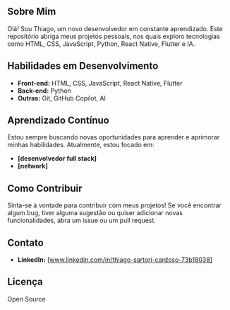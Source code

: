 ## Sobre Mim

Olá! Sou Thiago, um novo desenvolvedor em constante aprendizado. Este repositório abriga meus projetos pessoais, nos quais exploro tecnologias como HTML, CSS, JavaScript, Python, React Native, Flutter e IA.

## Habilidades em Desenvolvimento

* **Front-end:** HTML, CSS, JavaScript, React Native, Flutter
* **Back-end:** Python
* **Outras:** Git, GitHub Copilot, AI

## Aprendizado Contínuo

Estou sempre buscando novas oportunidades para aprender e aprimorar minhas habilidades. Atualmente, estou focado em:

* **[desenvolvedor full stack]**
* **[network]**

## Como Contribuir

Sinta-se à vontade para contribuir com meus projetos! Se você encontrar algum bug, tiver alguma sugestão ou quiser adicionar novas funcionalidades, abra um issue ou um pull request.

## Contato
* **LinkedIn:** [www.linkedin.com/in/thiago-sartori-cardoso-73b18038]

## Licença
Open Source
